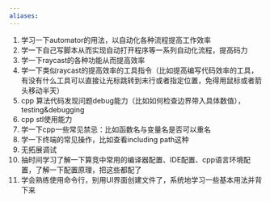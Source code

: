```yaml
---
aliases:
---
```

1. 学习一下automator的用法，以自动化各种流程提高工作效率
2. 学一下自己写脚本从而实现自动打开程序等一系列自动化流程，提高码力
3. 学一下raycast的各种功能从而提高效率
4. 学一下类似raycast的提高效率的工具指令（比如提高编写代码效率的工具，有没有什么工具可以直接让光标跳转到末行或者指定位置，免得用鼠标或者箭头移动半天）
5. cpp 算法代码发现问题debug能力（比如如何检查边界带入具体数值），testing&debugging
6. cpp stl使用能力
7. 学一下cpp一些常见禁忌：比如函数名与变量名是否可以重名
8. 学一下终端的常见操作，比如查看including path这种
9. 无拓展调试
10. 抽时间学习了解一下算竞中常用的编译器配置、IDE配置、cpp语言环境配置，了解一下配置原理，把这些都配了
11. 学会熟练使用命令行，别用UI界面创建文件了，系统地学习一些基本用法并背下来